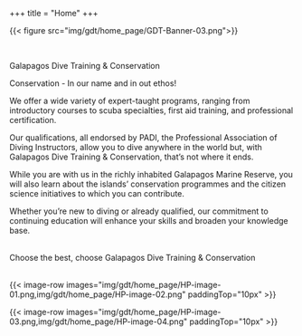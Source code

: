 +++
title = "Home"
+++

{{< figure src="img/gdt/home_page/GDT-Banner-03.png">}}

<p>&nbsp</p>

<!-- {{< figure src="img/gdt/home_page/HP-image-01.png" alt="ADD ALT TEXT" class="align-right full-width-on-small" >}} -->

<span class="large-strapline">Galapagos Dive Training & Conservation</span>

<span class="strapline">Conservation - In our name and in out ethos!</span>

We offer a wide variety of expert-taught programs, ranging from introductory courses to scuba specialties, first aid training, and professional certification.  

Our qualifications, all endorsed by PADI, the Professional Association of Diving Instructors, allow you to dive anywhere in the world but, with Galapagos Dive Training & Conservation, that’s not where it ends.  

While you are with us in the richly inhabited Galapagos Marine Reserve, you will also learn about the islands’ conservation programmes and the citizen science initiatives to which you can contribute.

Whether you’re new to diving or already qualified, our commitment to continuing education will enhance your skills and broaden your knowledge base. 

<br/>
<span class="strapline">Choose the best, choose Galapagos Dive Training & Conservation</span>
<br/><br/>

{{< image-row images="img/gdt/home_page/HP-image-01.png,img/gdt/home_page/HP-image-02.png" paddingTop="10px" >}}

{{< image-row images="img/gdt/home_page/HP-image-03.png,img/gdt/home_page/HP-image-04.png" paddingTop="10px" >}}
